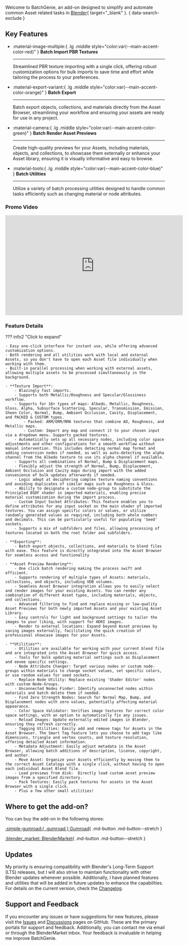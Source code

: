 Welcome to BatchGenie, an add-on designed to simplify and automate common Asset related tasks in [Blender](https://www.blender.org/){ target="_blank" }.
{ data-search-exclude }


## Key Features

<div class="grid cards grid_custom" markdown>

-   :material-image-multiple:{ .lg .middle style="color:var(--main-accent-color-red)" } __Batch Import PBR Textures__

    ---

    Streamlined PBR texture importing with a single click, offering robust customization options for bulk imports to save time and effort while tailoring the process to your preferences.


-   :material-export-variant:{ .lg .middle style="color:var(--main-accent-color-orange)" } __Batch Export__

    ---

    Batch export objects, collections, and materials directly from the Asset Browser, streamlining your workflow and ensuring your assets are ready for use in any project.

</div>

<div class="grid cards grid_custom"  markdown>

-   :material-camera:{ .lg .middle style="color:var(--main-accent-color-green)" } __Batch Render Asset Previews__

    ---

    Create high-quality previews for your Assets, including materials, objects, and collections, to showcase them externally or enhance your Asset library, ensuring it is visually informative and easy to browse.


-   :material-tools:{ .lg .middle style="color:var(--main-accent-color-blue)" } __Batch Utilities__

    ---

    Utilize a variety of batch processing utilities designed to handle common tasks efficiently such as changing material or node attributes.

</div>


### Promo Video
<div class="video-wrapper">
    <iframe id="videoPlayer" width="560" height="315" src="https://www.youtube.com/embed/o1rj7gl_im4?rel=0" frameborder="0" allowfullscreen></iframe>
</div>


### Feature Details

??? info2 "Click to expand"

    - Easy one-click interface for instant use, while offering advanced customization options.
    - Both rendering and all utilities work with local and external Assets, so you don't have to open each Asset file individually when working with them.
    - Built-in parallel processing when working with external assets, allowing multiple assets to be processed simultaneously in the background.

    - **Texture Import**:
        - Blazingly fast imports.
        - Supports both Metallic/Roughness and Specular/Glossiness workflow.
        - Supports for 16+ types of maps: Albedo, Metallic, Roughness, Gloss, Alpha, Subsurface Scattering, Specular, Transmission, Emission, Sheen Color, Normal, Bump, Ambient Occlusion, Cavity, Displacement, and PACKED & CUSTOM types.
            - Packed: ARM/ORM/RMA textures that combine AO, Roughness, and Metallic maps.
            - Custom: Import any map and connect it to your chosen input via a dropdown menu. Supports packed textures.
        - Automatically sets up all necessary nodes, including color space adjustments and other configurations for a smooth workflow without manual intervention. This includes detecting normal map format and adding conversion nodes if needed, as well as auto-detecting the alpha channel from the Albedo texture to use its alpha channel if available.
        - Supports all combinations of Normal, Bump & Displacement maps.
        - Flexibly adjust the strength of Normal, Bump, Displacement, Ambient Occlusion and Cavity maps during import with the added convenience of bulk updates afterwards if needed.
        - Logic adept at deciphering complex texture naming conventions and avoiding duplicates of similar maps such as Roughness & Gloss.
        - Ability to designate a custom node-group to substitute the Principled BSDF shader in imported materials, enabling precise material customization during the import process.
        - Custom Input Socket Attributes: This feature enables you to define attributes for any input socket on the main shader of imported textures. You can assign specific colors or values, or utilize randomly generated values as required, including both whole numbers and decimals. This can be particularly useful for populating 'Seed' sockets.
        - Supports a mix of subfolders and files, allowing processing of textures located in both the root folder and subfolders.

    - **Exporting**:
        - Batch export objects, collections, and materials to blend files with ease. This feature is directly integrated into the Asset Browser for seamless access and functionality

    - **Asset Preview Rendering**:
        - One click batch rendering making the process swift and efficient.
        - Supports rendering of multiple types of Assets: materials, collections, and objects, including VDB volumes.
        - Seamless Asset Browser integration allows you to easily select and render images for your existing Assets. You can render any combination of different Asset types, including materials, objects, and collections.
        - Advanced filtering to find and replace missing or low-quality Asset Previews for both newly imported Assets and your existing Asset Library.
        - Easy controls for light and background settings to tailor the images to your liking, with support for HDRI images.
        - Render to external locations: Expand beyond Asset previews by saving images externally, facilitating the quick creation of professional showcase images for your Assets.

    - **Utilities**:
        - Utilities are available for working with your current blend file and are integrated into the Asset Browser for quick access.
        - Tools for bulk updating material settings such as Displacement and eevee specific settings.
        - Node Attribute Changer: Target various nodes or custom node-groups within materials to change socket values, set specific colors, or use random values for seed sockets.
        - Replace Node Utility: Replace existing 'Shader Editor' nodes with custom Node-Groups.
        - Unconnected Nodes Finder: Identify unconnected nodes within materials and batch delete them if needed.
        - Find Zero Strength Nodes: Search for Normal Map, Bump, and Displacement nodes with zero values, potentially affecting material appearance.
        - Color Space Validator: Verifies image textures for correct color space settings, with an option to automatically fix any issues.
        - Reload Images: Update externally edited images in Blender, ensuring they refresh correctly.
        - Tagging Utilities: Easily add and remove tags for Assets in the Asset Browser. The Smart Tag feature lets you choose to add tags like dimensions, triangle and vertex counts, and texture resolution, offering detailed Asset information.
        - Metadata Adjustment: Easily adjust metadata in the Asset Browser, allowing batch additions of description, license, copyright, and author.
        - Move Asset: Organize your Assets efficiently by moving them to the correct Asset Catalogs with a single click, without having to open each individual Asset Blend file.
        - Load previews from disk:  Directly load custom asset preview images from a specified directory.
        - Pack Textures: Easily pack textures for assets in the Asset Browser with a single click.
        - Plus a few other small utilities!


## Where to get the add-on?

You can buy the add-on in the following stores:

<div class="grid" markdown>

[:simple-gumroad:{ .gumroad } Gumroad](https://roberd.gumroad.com/l/BatchGenie){ .md-button .md-button--stretch }

[:blender_market: BlenderMarket](https://blendermarket.com/products/batchgenie){ .md-button .md-button--stretch }

</div>



## Updates

My priority is ensuring compatibility with Blender's Long-Term Support (LTS) releases, but I will also strive to maintain functionality with other Blender updates whenever possible. Additionally, I have planned features and utilities that will be added in future updates to enhance the capabilities. For details on the current version, check the [Changelog](changelog.md).


## Support and Feedback

If you encounter any issues or have suggestions for new features, please visit the [Issues](https://github.com/roberddd/BatchGenie/issues) and [Discussions](https://github.com/roberddd/BatchGenie/discussions) pages on GitHub. These are the primary portals for support and feedback. Additionally, you can contact me via email or through the BlenderMarket inbox. Your feedback is invaluable in helping me improve BatchGenie.